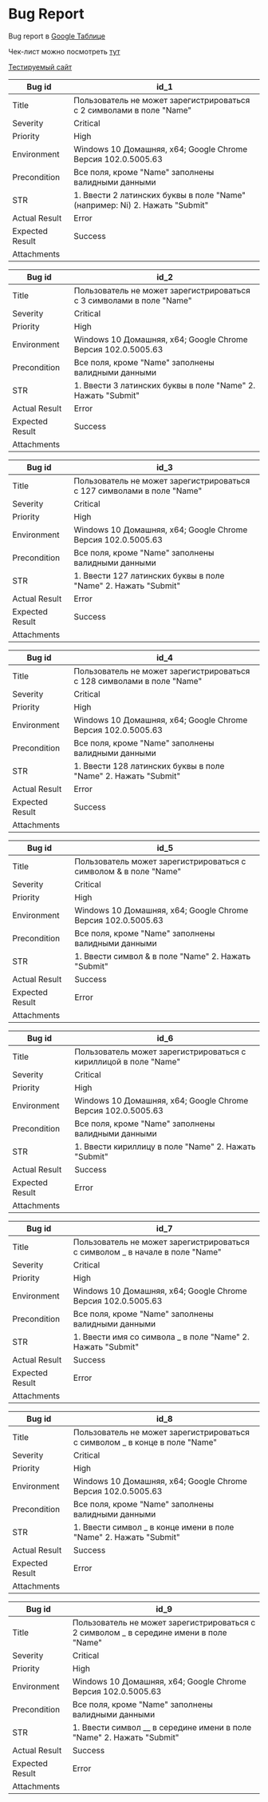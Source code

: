 # Bug Report

Bug report в [Google Таблице](https://docs.google.com/spreadsheets/d/1P9NU0PIWAzhoHew6rp0UjliQeoO1vB7uqCFw2a2fZR8/edit#gid=1947573212)

Чек-лист можно посмотреть [тут](https://github.com/sbrownbear/qa_practice/blob/main/checklist_form_testing.md)

[Тестируемый сайт](http://itcareer.pythonanywhere.com/)

Bug id | id_1
---|---
Title|	Пользователь не может зарегистрироваться с 2 символами в поле "Name"
Severity|	Critical
Priority|	High
Environment	| Windows 10 Домашняя, x64; Google Chrome Версия 102.0.5005.63
Precondition|	Все поля, кроме "Name" заполнены валидными данными
STR	| 1. Ввести 2 латинских буквы в поле "Name" (например: Ni) 2. Нажать "Submit"
Actual Result	|Error
Expected Result	|Success
Attachments |
	
	
Bug id|	id_2
---|---
Title|	Пользователь не может зарегистрироваться с 3 символами в поле "Name"
Severity|	Critical
Priority|	High
Environment|	Windows 10 Домашняя, x64; Google Chrome Версия 102.0.5005.63
Precondition|	Все поля, кроме "Name" заполнены валидными данными
STR|	1. Ввести 3 латинских буквы в поле "Name" 2. Нажать "Submit"
Actual Result|	Error
Expected Result|	Success
Attachments	|
	
	
Bug id|	id_3
---|---
Title|	Пользователь не может зарегистрироваться с 127 символами в поле "Name"
Severity|	Critical
Priority|	High
Environment|	Windows 10 Домашняя, x64; Google Chrome Версия 102.0.5005.63
Precondition|	Все поля, кроме "Name" заполнены валидными данными
STR	|1. Ввести 127 латинских буквы в поле "Name" 2. Нажать "Submit"
Actual Result|	Error
Expected Result|	Success
Attachments	|

Bug id|	id_4
---|---
Title|	Пользователь не может зарегистрироваться с 128 символами в поле "Name"
Severity	|Critical
Priority|	High
Environment	|Windows 10 Домашняя, x64; Google Chrome Версия 102.0.5005.63
Precondition|	Все поля, кроме "Name" заполнены валидными данными
STR|	1. Ввести 128 латинских буквы в поле "Name" 2. Нажать "Submit"
Actual Result	|Error
Expected Result	|Success
Attachments	|
	
	
Bug id|	id_5
---|---
Title	|Пользователь может зарегистрироваться с символом & в поле "Name"
Severity|	Critical
Priority|	High
Environment	|Windows 10 Домашняя, x64; Google Chrome Версия 102.0.5005.63
Precondition|	Все поля, кроме "Name" заполнены валидными данными
STR	|1. Ввести символ & в поле "Name" 2. Нажать "Submit"
Actual Result|	Success
Expected Result|	Error
Attachments	|
	
	
Bug id	|id_6
---|---
Title|	Пользователь может зарегистрироваться с кириллицой в поле "Name"
Severity|	Critical
Priority	|High
Environment|	Windows 10 Домашняя, x64; Google Chrome Версия 102.0.5005.63
Precondition|	Все поля, кроме "Name" заполнены валидными данными
STR|	1. Ввести кириллицу в поле "Name" 2. Нажать "Submit"
Actual Result|	Success
Expected Result|	Error
Attachments|	
	
	
Bug id|	id_7
---|---
Title	|Пользователь не может зарегистрироваться с символом _ в начале в поле "Name"
Severity|	Critical
Priority|	High
Environment|	Windows 10 Домашняя, x64; Google Chrome Версия 102.0.5005.63
Precondition|	Все поля, кроме "Name" заполнены валидными данными
STR|	1. Ввести имя со символа _ в поле "Name" 2. Нажать "Submit"
Actual Result	|Success
Expected Result|	Error
Attachments	|
	
	
Bug id|	id_8
---|---
Title|	Пользователь не может зарегистрироваться с символом _ в конце в поле "Name"
Severity|	Critical
Priority|	High
Environment	|Windows 10 Домашняя, x64; Google Chrome Версия 102.0.5005.63
Precondition|	Все поля, кроме "Name" заполнены валидными данными
STR|	1. Ввести символ _ в конце имени в поле "Name" 2. Нажать "Submit"
Actual Result|	Success
Expected Result|	Error
Attachments	|
	
	
Bug id|	id_9
---|---
Title|	Пользователь не может зарегистрироваться с 2 символом _ в середине имени в поле "Name"
Severity|	Critical
Priority|	High
Environment	|Windows 10 Домашняя, x64; Google Chrome Версия 102.0.5005.63
Precondition|	Все поля, кроме "Name" заполнены валидными данными
STR	|1. Ввести символ __ в середине имени в поле "Name" 2. Нажать "Submit"
Actual Result|	Success
Expected Result	|Error
Attachments	|